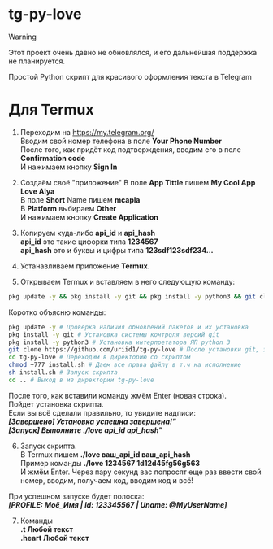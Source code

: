 # tg-py-love
> [!WARNING]
> Этот проект очень давно не обновлялся, и его дальнейшая поддержка не планируется. 

Простой Python скрипт для красивого оформления текста в Telegram

# Для Termux
1) Переходим на https://my.telegram.org/  <br/>
Вводим свой номер телефона в поле **Your Phone Number**  <br/>
После того, как придёт код подтверждения, вводим его в поле **Confirmation code**  <br/>
И нажимаем кнопку **Sign In**  <br/>

2) Создаём своё "приложение"
В поле **App Tittle** пишем **My Cool App Love Alya**  <br/>
В поле **Short** Name пишем **mcapla**  <br/>
В **Platform** выбираем **Other**  <br/>
И нажимаем кнопку **Create Application**  <br/>

3) Копируем куда-либо **api_id** и **api_hash**  <br/>
**api_id** это такие цифорки типа **1234567**  <br/>
**api_hash** это и буквы и цифры типа **123sdf123sdf234...**  <br/>

4) Устанавливаем приложение **Termux**.  <br/>

5) Открываем Termux и вставляем в него следующую команду:
```bash
pkg update -y && pkg install -y git && pkg install -y python3 && git clone https://github.com/uriid1/tg-py-love && cd tg-py-love && chmod +777 install.sh && sh install.sh && cd ..
```
Коротко объясню команды:
```bash
pkg update -y # Проверка наличия обновлений пакетов и их установка
pkg install -y git # Установка системы контроля версий git
pkg install -y python3 # Установка интерпретатора ЯП python 3
git clone https://github.com/uriid1/tg-py-love # После установки git, загружем репозиторий со скриптом
cd tg-py-love # Переходим в директорию со скриптом
chmod +777 install.sh # Даем все права файлу в т.ч на исполнение
sh install.sh # Запуск скрипта
cd .. # Выход в из директории tg-py-love
```

После того, как вставили команду жмём Enter (новая строка).  <br/>
Пойдет установка скрипта.   <br/>
Если вы всё сделали правильно, то увидите надписи:  <br/>
***[Завершено] Установка успешна завершена!"***  <br/>
***[Запуск] Выполните ./love api_id api_hash"***

6) Запуск скрипта.  <br/>
В Termux пишем **./love ваш_api_id ваш_api_hash**  <br/>
Пример команды **./love 1234567 1d12d45fg56g563**  <br/>
И жмём Enter. Через пару секунд вас попросят еще раз ввести свой номер, вводим, получаем код, вводим код и всё!  <br/>

При успешном запуске будет полоска:  <br/>
***[PROFILE: Моё_Имя | Id: 123345567 | Uname: @MyUserName]***

7) Команды  <br/>
**.t Любой текст**  <br/>
**.heart Любой текст**  <br/>
